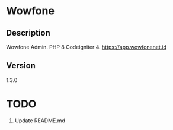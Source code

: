 # Wowfone

## Description
Wowfone Admin. PHP 8 Codeigniter 4. https://app.wowfonenet.id

## Version
1.3.0


# TODO
1. Update README.md
